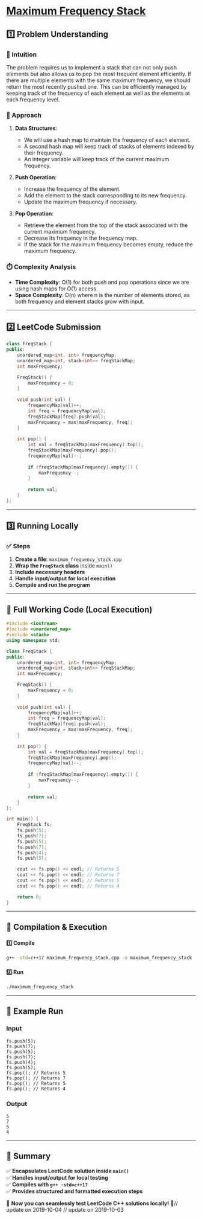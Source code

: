 # **[Maximum Frequency Stack](https://leetcode.com/problems/maximum-frequency-stack/description/)**  

## **1️⃣ Problem Understanding**  
### **📌 Intuition**  
The problem requires us to implement a stack that can not only push elements but also allows us to pop the most frequent element efficiently. If there are multiple elements with the same maximum frequency, we should return the most recently pushed one. This can be efficiently managed by keeping track of the frequency of each element as well as the elements at each frequency level.

### **🚀 Approach**  
1. **Data Structures**:
   - We will use a hash map to maintain the frequency of each element.
   - A second hash map will keep track of stacks of elements indexed by their frequency.
   - An integer variable will keep track of the current maximum frequency.

2. **Push Operation**:
   - Increase the frequency of the element.
   - Add the element to the stack corresponding to its new frequency.
   - Update the maximum frequency if necessary.

3. **Pop Operation**:
   - Retrieve the element from the top of the stack associated with the current maximum frequency.
   - Decrease its frequency in the frequency map.
   - If the stack for the maximum frequency becomes empty, reduce the maximum frequency.

### **⏱️ Complexity Analysis**  
- **Time Complexity**: O(1) for both push and pop operations since we are using hash maps for O(1) access.
- **Space Complexity**: O(n) where n is the number of elements stored, as both frequency and element stacks grow with input.

---  

## **2️⃣ LeetCode Submission**  
```cpp
class FreqStack {
public:
    unordered_map<int, int> frequencyMap;
    unordered_map<int, stack<int>> freqStackMap;
    int maxFrequency;

    FreqStack() {
        maxFrequency = 0;
    }
    
    void push(int val) {
        frequencyMap[val]++;
        int freq = frequencyMap[val];
        freqStackMap[freq].push(val);
        maxFrequency = max(maxFrequency, freq);
    }
    
    int pop() {
        int val = freqStackMap[maxFrequency].top();
        freqStackMap[maxFrequency].pop();
        frequencyMap[val]--;
        
        if (freqStackMap[maxFrequency].empty()) {
            maxFrequency--;
        }
        
        return val;
    }
};
```  

---  

## **3️⃣ Running Locally**  
### **✅ Steps**  
1. **Create a file**: `maximum_frequency_stack.cpp`  
2. **Wrap the `FreqStack` class** inside `main()`  
3. **Include necessary headers**  
4. **Handle input/output for local execution**  
5. **Compile and run the program**  

---  

## **📝 Full Working Code (Local Execution)**  
```cpp
#include <iostream>
#include <unordered_map>
#include <stack>
using namespace std;

class FreqStack {
public:
    unordered_map<int, int> frequencyMap;
    unordered_map<int, stack<int>> freqStackMap;
    int maxFrequency;

    FreqStack() {
        maxFrequency = 0;
    }
    
    void push(int val) {
        frequencyMap[val]++;
        int freq = frequencyMap[val];
        freqStackMap[freq].push(val);
        maxFrequency = max(maxFrequency, freq);
    }
    
    int pop() {
        int val = freqStackMap[maxFrequency].top();
        freqStackMap[maxFrequency].pop();
        frequencyMap[val]--;
        
        if (freqStackMap[maxFrequency].empty()) {
            maxFrequency--;
        }
        
        return val;
    }
};

int main() {
    FreqStack fs;
    fs.push(5);
    fs.push(7);
    fs.push(5);
    fs.push(7);
    fs.push(4);
    fs.push(5);

    cout << fs.pop() << endl; // Returns 5
    cout << fs.pop() << endl; // Returns 7
    cout << fs.pop() << endl; // Returns 5
    cout << fs.pop() << endl; // Returns 4

    return 0;
}
```  

---  

## **🔧 Compilation & Execution**  
#### **1️⃣ Compile**  
```bash
g++ -std=c++17 maximum_frequency_stack.cpp -o maximum_frequency_stack
```  

#### **2️⃣ Run**  
```bash
./maximum_frequency_stack
```  

---  

## **🎯 Example Run**  
### **Input**  
```
fs.push(5);
fs.push(7);
fs.push(5);
fs.push(7);
fs.push(4);
fs.push(5);
fs.pop(); // Returns 5
fs.pop(); // Returns 7
fs.pop(); // Returns 5
fs.pop(); // Returns 4
```  
### **Output**  
```
5
7
5
4
```  

---  

## **📌 Summary**  
✅ **Encapsulates LeetCode solution inside `main()`**  
✅ **Handles input/output for local testing**  
✅ **Compiles with `g++ -std=c++17`**  
✅ **Provides structured and formatted execution steps**  

🚀 **Now you can seamlessly test LeetCode C++ solutions locally!** 🚀// update on 2019-10-04
// update on 2019-10-03

